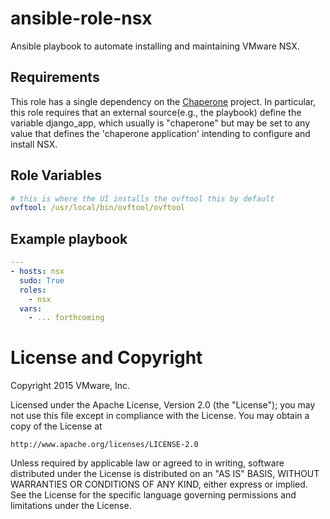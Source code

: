 # ansible-role-nsx

Ansible playbook to automate installing and maintaining VMware NSX.

## Requirements

This role has a single dependency on the [Chaperone](https://github.com/vmware/chaperone)
project. In particular, this role requires that an external source(e.g., the
playbook) define the variable django_app, which usually is "chaperone" but may
be set to any value that defines the 'chaperone application' intending to
configure and install NSX.

## Role Variables

```yaml
# this is where the UI installs the ovftool this by default
ovftool: /usr/local/bin/ovftool/ovftool
```

## Example playbook

```yaml
---
- hosts: nsx
  sudo: True
  roles:
    - nsx
  vars:
    - ... forthcoming
```

# License and Copyright
 
Copyright 2015 VMware, Inc.

Licensed under the Apache License, Version 2.0 (the "License");
you may not use this file except in compliance with the License.
You may obtain a copy of the License at

    http://www.apache.org/licenses/LICENSE-2.0

Unless required by applicable law or agreed to in writing, software
distributed under the License is distributed on an "AS IS" BASIS,
WITHOUT WARRANTIES OR CONDITIONS OF ANY KIND, either express or implied.
See the License for the specific language governing permissions and
limitations under the License.

